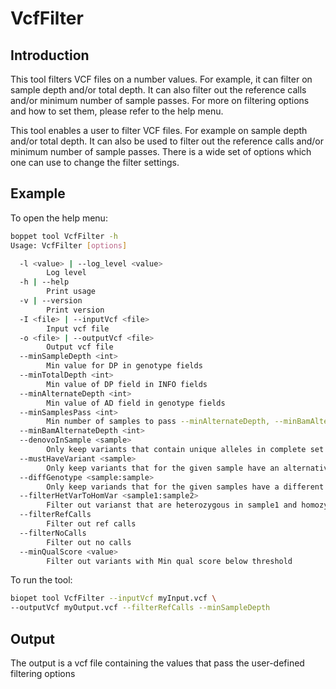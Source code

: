 # VcfFilter

## Introduction
This tool filters VCF files on a number values. For example, it can filter on sample depth and/or total depth.
It can also filter out the reference calls and/or minimum number of sample passes.
For more on filtering options and how to set them, please refer to the help menu. 


This tool enables a user to filter VCF files. For example on sample depth and/or total depth.
It can also be used to filter out the reference calls and/or minimum number of sample passes.
There is a wide set of options which one can use to change the filter settings.

## Example
To open the help menu:

~~~ bash
boppet tool VcfFilter -h
Usage: VcfFilter [options]

  -l <value> | --log_level <value>
        Log level
  -h | --help
        Print usage
  -v | --version
        Print version
  -I <file> | --inputVcf <file>
        Input vcf file
  -o <file> | --outputVcf <file>
        Output vcf file
  --minSampleDepth <int>
        Min value for DP in genotype fields
  --minTotalDepth <int>
        Min value of DP field in INFO fields
  --minAlternateDepth <int>
        Min value of AD field in genotype fields
  --minSamplesPass <int>
        Min number of samples to pass --minAlternateDepth, --minBamAlternateDepth and --minSampleDepth
  --minBamAlternateDepth <int>
  --denovoInSample <sample>
        Only keep variants that contain unique alleles in complete set for the given sample
  --mustHaveVariant <sample>
        Only keep variants that for the given sample have an alternative allele
  --diffGenotype <sample:sample>
        Only keep variands that for the given samples have a different genotype
  --filterHetVarToHomVar <sample1:sample2>
        Filter out varianst that are heterozygous in sample1 and homozygous in sample2
  --filterRefCalls
        Filter out ref calls
  --filterNoCalls
        Filter out no calls
  --minQualScore <value>
        Filter out variants with Min qual score below threshold
~~~

To run the tool:
~~~ bash
biopet tool VcfFilter --inputVcf myInput.vcf \
--outputVcf myOutput.vcf --filterRefCalls --minSampleDepth 
~~~

## Output
The output is a vcf file containing the values that pass the user-defined filtering options
